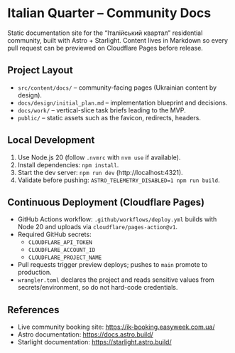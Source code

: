 # Italian Quarter – Community Docs

Static documentation site for the “Італійський квартал” residential community, built with Astro + Starlight. Content lives in Markdown so every pull request can be previewed on Cloudflare Pages before release.

## Project Layout
- `src/content/docs/` – community-facing pages (Ukrainian content by design).
- `docs/design/initial_plan.md` – implementation blueprint and decisions.
- `docs/work/` – vertical-slice task briefs leading to the MVP.
- `public/` – static assets such as the favicon, redirects, headers.

## Local Development
1. Use Node.js 20 (follow `.nvmrc` with `nvm use` if available).
2. Install dependencies: `npm install`.
3. Start the dev server: `npm run dev` (http://localhost:4321).
4. Validate before pushing: `ASTRO_TELEMETRY_DISABLED=1 npm run build`.

## Continuous Deployment (Cloudflare Pages)
- GitHub Actions workflow: `.github/workflows/deploy.yml` builds with Node 20 and uploads via `cloudflare/pages-action@v1`.
- Required GitHub secrets:
  - `CLOUDFLARE_API_TOKEN`
  - `CLOUDFLARE_ACCOUNT_ID`
  - `CLOUDFLARE_PROJECT_NAME`
- Pull requests trigger preview deploys; pushes to `main` promote to production.
- `wrangler.toml` declares the project and reads sensitive values from secrets/environment, so do not hard-code credentials.

## References
- Live community booking site: https://ik-booking.easyweek.com.ua/
- Astro documentation: https://docs.astro.build/
- Starlight documentation: https://starlight.astro.build/
